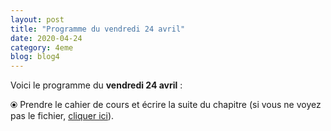 ```yaml
---
layout: post
title: "Programme du vendredi 24 avril"
date: 2020-04-24
category: 4eme
blog: blog4
---
```


Voici le programme du <b>vendredi 24 avril</b> :

⦿ Prendre le cahier de cours et écrire la suite du chapitre (si vous ne voyez pas le fichier, <a href="/cours/4eme/4eme_chapitre_5_statistiques_3.pdf">cliquer ici</a>).

<object data="/cours/4eme/4eme_chapitre_5_statistiques_3.pdf" width="100%" height="500" type='application/pdf'></object>
